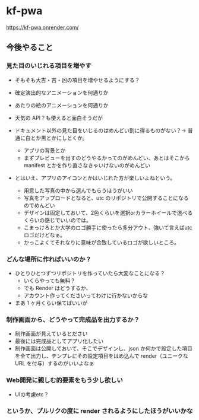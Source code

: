 # kf-pwa

<https://kf-pwa.onrender.com/>

## 今後やること

### 見た目のいじれる項目を増やす

- そもそも大吉・吉・凶の項目を増やせるようにする？
- 確定演出的なアニメーションを何通りか
- あたりの絵のアニメーションを何通りか

- 天気の API？も使えると面白そうだが
- ドキュメント以外の見た目をいじるのはめんどい割に得るものがない？→ 普通に白とか黒とかにしとくか。
  - アプリの背景とか
  - まずプレビューを出すのどうやるかってのがめんどい、あとはそこから manifest とかを作り直さなきゃいけないのがめんどい
- とはいえ、アプリのアイコンとかはいじれた方が楽しいよねという。
  - 用意した写真の中から選んでもらうほうがいい
  - 写真をアップロードとなると、utc のリポジトリで公開することになるのでめんどい
  - デザインは固定しておいて、2色くらいを選択orカラーホイールで選べるくらいの感じでいいのでは。
  - こまっけろとか大学のロゴ勝手に使ったら多分アウト、強いて言えばutcロゴだけどなぁ。
  - かっこよくてそれなりに意味が合致しているロゴが欲しいところ。

### どんな場所に作ればいいのか？

- ひとりひとつずつリポジトリを作っていたら大変なことになる？
  - いくらやっても無料？
  - でも Render はどうするか、
  - アカウント作ってくださいってわけに行かないからな
- まあ 1 ヶ月くらい保てばいいが

### 制作画面から、どうやって完成品を出力するか？

- 制作画面が見えているとださい
- 最後には完成品としてアプリ化したい
- 制作画面は公開しておいて、そこでデザインし、json か何かで設定した項目を全て出力し、テンプレにその設定項目をはめ込んで render（ユニークな URL を付与）するのがいいよなぁ


### Web開発に親しむ的要素をもう少し欲しい
- UIの考慮etc？

### というか、プルリクの度に render されるようにしたほうがいいかな
